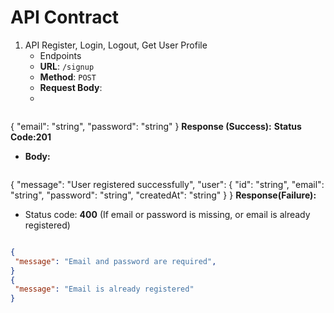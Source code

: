 # API Contract

1. API Register, Login, Logout, Get User Profile
   * Endpoints
   - **URL**: `/signup`
   - **Method**: `POST`
   - **Request Body**:
   - 
    ```json
  {
    "email": "string",
    "password": "string"
  } 
  **Response (Success):** 
  **Status Code:201**
  * **Body:**
     ```json
{
  "message": "User registered successfully",
  "user": {
  "id": "string",
  "email": "string",
  "password": "string",
  "createdAt": "string"
  }
} 
  **Response(Failure):**
  * Status code: **400** (If email or password is missing, or email is already registered)
   ```json

  {
    "message": "Email and password are required",
  } 
  {
    "message": "Email is already registered"
  }



